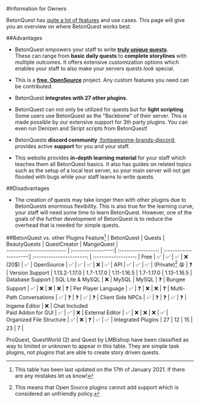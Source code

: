 #Information for Owners

BetonQuest has [quite a lot of features](Features.md) and use cases. This page will give you an overview on where BetonQuest works best. 

##Advantages

* BetonQuest empowers your staff to write <u>**truly unique quests**</u>.    
  These can range from **basic daily quests** to **complete storylines** with multiple outcomes.
  It offers extensive customization options which enables your staff to also make your servers quests *look* special.

* This is a <u>**free, OpenSource**</u> project. Any custom features you need can be contributed.

* BetonQuest **integrates with 27 other plugins**.

* BetonQuest can not only be utilized for quests but for **light scripting**. Some users use BetonQuest as the "Backbone" of
  their server. This is made possible by our extensive support for 3th party plugins.
  You can even run Denizen and Skript scripts from BetonQuest!

* BetonQuests  **discord community** <a href="https://discord.com/invite/rK6mfHq" target="_blank">:fontawesome-brands-discord:</a>
  provides active **support** for you and your staff.

* This website provides **in-depth learning material** for your staff which teaches them all BetonQuest basics.
  It also has guides on related topics such as the setup of a local test server,
  so your main server will not get flooded with bugs while your staff learns to write quests.
  
##Disadvantages

* The creation of quests may take longer then with other plugins due to BetonQuests enormous flexibility.
  This is also true for the learning curve, your staff will need some time to learn BetonQuest.
  However, one of the goals of the further development of BetonQuest is to reduce the overhead that is needed for simple quests.

##BetonQuest vs. other Plugins
Feature[^1]               | BetonQuest         | Quests                                 | BeautyQuests          | QuestCreator             | MangoQuest          |  
------------------------- | :-----------------:| :----------------:                     | :--------------------:| :----------------------: | :-----------------: |
Free                      | :white_check_mark: | :white_check_mark:                     | :white_check_mark:    | :x:  (20$)               | :white_check_mark:  |
OpenSource                | :white_check_mark: | :white_check_mark:                     | :white_check_mark:    | :x:                      | :white_check_mark:  |
API                       | :white_check_mark: | :white_check_mark:                     | :white_check_mark:    | (Private)[^2] :weary:    | :question:          |
Version Support           | 1.13.2-1.17.0      | 1.7-1.17.0                             | 1.11-1.16.5           | 1.7-1.17.0               | 1.13-1.16.5         | 
Database Support          | SQL Lite & MySQL   | :x:                                    | MySQL                 | MySQL                    | :question:          |
Bungee Support            | :white_check_mark: | :x:                                    | :x:                   | :x:                      | :question:          |
Per Player Language       | :white_check_mark: | :question:                             | :x:                   | :x:                      | :question:          |
Multi-Path Conversations  | :white_check_mark: | :question:                             | :question:            | :white_check_mark:       | :question:          |
Client Side NPCs          | :white_check_mark: | :question:                             | :question:            | :white_check_mark:       | :question:          |
Ingame Editor             | :x:                | Chat Included <br />Paid Addon for GUI | :white_check_mark:     | :white_check_mark:       | :x:                 |
External Editor           | :white_check_mark: | :x:                                    | :x:                   | :x:                      | :white_check_mark:  |
Organized File Structure  | :white_check_mark: | :x:                                    | :question:            | :white_check_mark:       | :white_check_mark:  |
Integrated Plugins        | 27                 | 12                                     | 15                    | 23                       | 7                   |

ProQuest, QuestWorld (2) and Quest by LMBishop have been classified as way to limited or unknown to appear in this table. They are simple task plugins,
not plugins that are able to create story driven quests.

[^1]: This table has been last updated on the 17th of January 2021. If there are any mistakes let us know!
[^2]: This means that Open Source plugins cannot add support which is considered an unfriendly policy.
